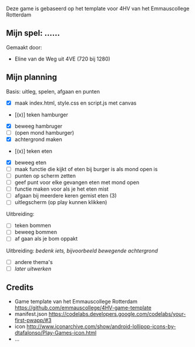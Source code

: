Deze game is gebaseerd op het template voor 4HV van het Emmauscollege Rotterdam

## Mijn spel: ......
Gemaakt door:
- Eline van de Weg uit 4VE (720 bij 1280)

## Mijn planning

Basis: uitleg, spelen, afgaan en punten
- [x] maak index.html, style.css en script.js met canvas
- [(x)] teken hamburger
- [x] beweeg hambruger
- [ ] (open mond hamburger)
- [x] achtergrond maken
- [(x)] teken eten
- [x] beweeg eten
- [ ] maak functie die kijkt of eten bij burger is als mond open is
- [ ] punten op scherm zetten
- [ ] geef punt voor elke gevangen eten met mond open
- [ ] functie maken voor als je het eten mist
- [ ] afgaan bij meerdere keren gemist eten (3)
- [ ] uitlegscherm (op play kunnen klikken)

Uitbreiding: 
- [ ] teken bommen
- [ ] beweeg bommen
- [ ] af gaan als je bom oppakt

Uitbreiding: *bedenk iets, bijvoorbeeld bewegende achtergrond*
- [ ] andere thema's
- [ ] *later uitwerken*

## Credits
- Game template van het Emmauscollege Rotterdam https://github.com/emmauscollege/4HV-game-template
- manifest.json https://codelabs.developers.google.com/codelabs/your-first-pwapp/#3
- icon http://www.iconarchive.com/show/android-lollipop-icons-by-dtafalonso/Play-Games-icon.html
- ...
